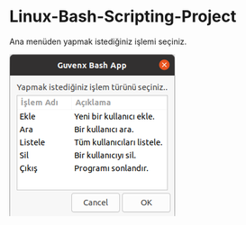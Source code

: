 # Linux-Bash-Scripting-Project

Ana menüden yapmak istediğiniz işlemi seçiniz.

![alt text](https://github.com/guventuncay/Linux-Bash-Scripting-Project/blob/main/images/main-menu.png?raw=true)

